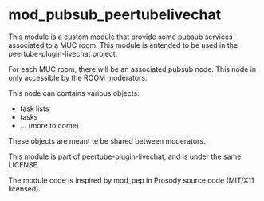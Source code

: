 # mod_pubsub_peertubelivechat

This module is a custom module that provide some pubsub services associated to a MUC room.
This module is entended to be used in the peertube-plugin-livechat project.

For each MUC room, there will be an associated pubsub node.
This node in only accessible by the ROOM moderators.

This node can contains various objects:

* task lists
* tasks
* ... (more to come)

These objects are meant te be shared between moderators.

This module is part of peertube-plugin-livechat, and is under the same LICENSE.

The module code is inspired by mod_pep in Prosody source code (MIT/X11 licensed).
